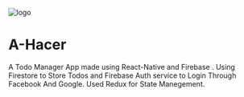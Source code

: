 ![logo](https://user-images.githubusercontent.com/66528910/124568416-82598c00-de62-11eb-96c7-676ed89beb95.png)                                         
# A-Hacer

 A Todo Manager App made using React-Native and Firebase .
 Using Firestore to Store Todos and Firebase Auth service to Login Through Facebook And Google.
 Used Redux for State Manegement.

